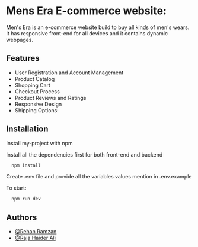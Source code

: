 
# Mens Era E-commerce website:
Men's Era is an e-commerce website build to buy all kinds of men's wears. It has responsive front-end for all devices and it contains dynamic webpages.


## Features

- User Registration and Account Management
- Product Catalog
- Shopping Cart
- Checkout Process
- Product Reviews and Ratings
- Responsive Design
- Shipping Options:


## Installation

Install my-project with npm

Install all the dependencies first for both front-end and backend 
```bash
  npm install
```
Create .env file and provide all the variables values mention in .env.example

To start:
```bash
  npm run dev
```
    
## Authors

- [@Rehan Ramzan](https://github.com/mrehanramzan)
- [@Raja Haider Ali](https://github.com/rha12)

